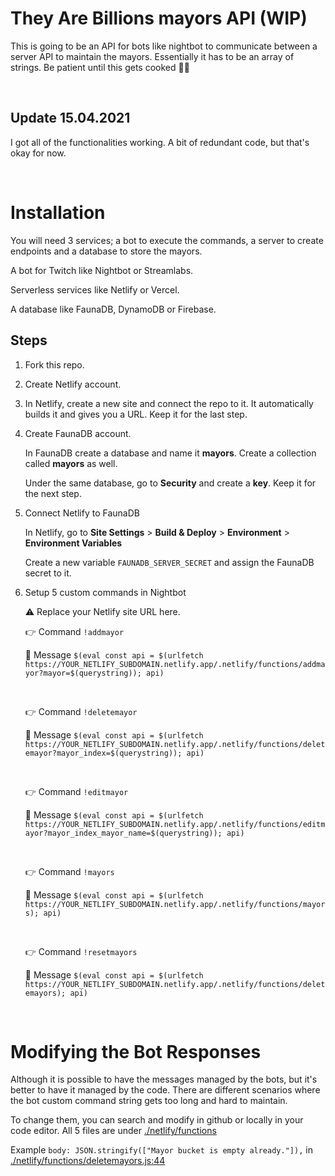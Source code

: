 # They Are Billions mayors API (WIP)

This is going to be an API for bots like nightbot to communicate between a server API to maintain the mayors.
Essentially it has to be an array of strings.
Be patient until this gets cooked 👨‍🍳

<br>

## Update 15.04.2021

I got all of the functionalities working. A bit of redundant code, but that's okay for now.

<br>

# Installation

You will need 3 services; a bot to execute the commands, a server to create endpoints and a database to store the mayors.

A bot for Twitch like Nightbot or Streamlabs.

Serverless services like Netlify or Vercel.

A database like FaunaDB, DynamoDB or Firebase.

## Steps

1. Fork this repo.

2. Create Netlify account.

3. In Netlify, create a new site and connect the repo to it. It automatically builds it and gives you a URL. Keep it for the last step.

4. Create FaunaDB account.

   In FaunaDB create a database and name it **mayors**. Create a collection called **mayors** as well.

   Under the same database, go to **Security** and create a **key**. Keep it for the next step.

5. Connect Netlify to FaunaDB

   In Netlify, go to **Site Settings** > **Build &amp; Deploy** > **Environment** > **Environment Variables**

   Create a new variable `FAUNADB_SERVER_SECRET` and assign the FaunaDB secret to it.

6. Setup 5 custom commands in Nightbot

   ⚠ Replace your Netlify site URL here.

   👉 Command `!addmayor`

   📝 Message `$(eval const api = $(urlfetch https://YOUR_NETLIFY_SUBDOMAIN.netlify.app/.netlify/functions/addmayor?mayor=$(querystring)); api)`

   <br>

   👉 Command `!deletemayor`

   📝 Message `$(eval const api = $(urlfetch https://YOUR_NETLIFY_SUBDOMAIN.netlify.app/.netlify/functions/deletemayor?mayor_index=$(querystring)); api)`

   <br>

   👉 Command `!editmayor`

   📝 Message `$(eval const api = $(urlfetch https://YOUR_NETLIFY_SUBDOMAIN.netlify.app/.netlify/functions/editmayor?mayor_index_mayor_name=$(querystring)); api)`

   <br>

   👉 Command `!mayors`

   📝 Message `$(eval const api = $(urlfetch https://YOUR_NETLIFY_SUBDOMAIN.netlify.app/.netlify/functions/mayors); api)`

   <br>

   👉 Command `!resetmayors`

   📝 Message `$(eval const api = $(urlfetch https://YOUR_NETLIFY_SUBDOMAIN.netlify.app/.netlify/functions/deletemayors); api)`

<br>

# Modifying the Bot Responses

Although it is possible to have the messages managed by the bots, but it's better to have it managed by the code. There are different scenarios where the bot custom command string gets too long and hard to maintain.

To change them, you can search and modify in github or locally in your code editor. All 5 files are under [./netlify/functions](./netlify/functions)

Example `body: JSON.stringify(["Mayor bucket is empty already."]),` in [./netlify/functions/deletemayors.js:44](netlify/functions/deletemayors.js#L44)
